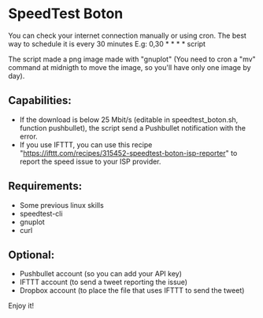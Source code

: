 # SpeedTest Boton

You can check your internet connection manually or using cron.
The best way to schedule it is every 30 minutes
E.g: 0,30 * * * * script

The script made a png image made with "gnuplot" (You need to cron a "mv" command at midnigth to move the image, so you'll have only one image by day).

Capabilities:
------------
* If the download is below 25 Mbit/s (editable in speedtest_boton.sh, function pushbullet), the script send a Pushbullet notification with the error.
* If you use IFTTT, you can use this recipe "https://ifttt.com/recipes/315452-speedtest-boton-isp-reporter" to report the speed issue to your ISP provider.

Requirements:
------------
* Some previous linux skills
* speedtest-cli
* gnuplot
* curl

Optional:
--------
* Pushbullet account (so you can add your API key)
* IFTTT account (to send a tweet reporting the issue)
* Dropbox account (to place the file that uses IFTTT to send the tweet)

Enjoy it!
